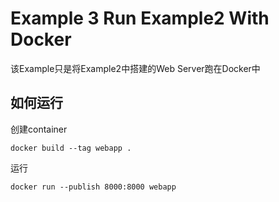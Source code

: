 # Example 3 Run Example2 With Docker

该Example只是将Example2中搭建的Web Server跑在Docker中

## 如何运行
创建container
```
docker build --tag webapp .
```

运行
```
docker run --publish 8000:8000 webapp
```